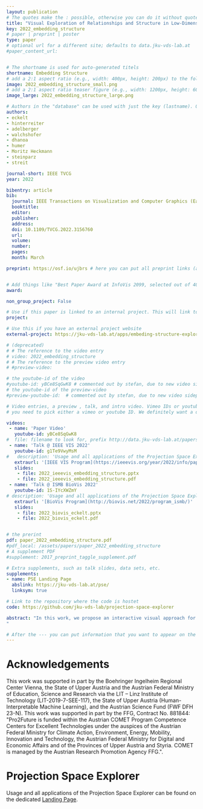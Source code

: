 ```yaml
---
layout: publication
# The quotes make the : possible, otherwise you can do it without quotes
title: "Visual Exploration of Relationships and Structure in Low-Dimensional Embeddings"
key: 2022_embedding_structure
# paper | preprint | poster
type: paper
# optional url for a different site; defaults to data.jku-vds-lab.at
#paper_content_url: 


# The shortname is used for auto-generated titels
shortname: Embedding Structure
# add a 2:1 aspect ratio (e.g., width: 400px, height: 200px) to the folder /assets/images/papers/
image: 2022_embedding_structure_small.png
# add a 2:1 aspect ratio teaser figure (e.g., width: 1200px, height: 600px) to the folder /assets/images/papers/
image_large: 2022_embedding_structure_large.png

# Authors in the "database" can be used with just the key (lastname). Others can be written properly.
authors:
- eckelt
- hinterreiter
- adelberger
- walchshofer
- dhanoa
- humer
- Moritz Heckmann
- steinparz
- streit

journal-short: IEEE TVCG
year: 2022

bibentry: article
bib:
  journal: IEEE Transactions on Visualization and Computer Graphics (Early Access)
  booktitle: 
  editor: 
  publisher: 
  address: 
  doi: 10.1109/TVCG.2022.3156760
  url: 
  volume: 
  number: 
  pages: 
  month: March

preprint: https://osf.io/ujbrs # here you can put all preprint links (arxiv.org, osf.io,...)


# Add things like "Best Paper Award at InfoVis 2099, selected out of 4000 submissions"
award:

non_group_project: False

# Use if this paper is linked to an internal project. This will link to the project site
project: 

# Use this if you have an external project website
external-project: https://jku-vds-lab.at/apps/embeding-structure-explorer/

# (deprecated)
# # The reference to the video entry
# video: 2022_embedding_structure
# # The reference to the preview video entry
# #preview-video:

# the youtube-id of the video
#youtube-id: yBCe8SqGwK8 # commented out by stefan, due to new video sidepanel
# the youtube-id of the preview-video
#preview-youtube-id:  # commented out by stefan, due to new video sidepanel

# Video entries, a preview , talk, and intro video. Vimeo IDs or youtube IDs are supported
# you need to pick either a vimeo or youtube ID. We definitely want a downloadable video too.

videos:
 - name: 'Paper Video'
   youtube-id: yBCe8SqGwK8
#  file: filename to look for, prefix http://data.jku-vds-lab.at/papers/
 - name: 'Talk @ IEEE VIS 2022'
   youtube-id: g1Te9VwyMsM
#   description: 'Usage and all applications of the Projection Space Explorer can be found on the dedicated [Landing Page](https://jku-vds-lab.at/pse/).'
   extraurl: '[IEEE VIS Program](https://ieeevis.org/year/2022/info/papers-sessions)'
   slides:
    - file: 2022_ieeevis_embedding_structure.pptx
    - file: 2022_ieeevis_embedding_structure.pdf
 - name: 'Talk @ ISMB BioVis 2022'
   youtube-id: 1S-IYcXWZmY
# description: 'Usage and all applications of the Projection Space Explorer can be found on the dedicated [Landing Page](https://jku-vds-lab.at/pse/).'
   extraurl: '[BioVis Program](http://biovis.net/2022/program_ismb/)'
   slides:
    - file: 2022_biovis_eckelt.pptx
    - file: 2022_biovis_eckelt.pdf


# the prerint
pdf: paper_2022_embedding_structure.pdf
#pdf_local: /assets/papers/paper_2022_embedding_structure
# A supplement PDF
#supplement: 2017_preprint_taggle_supplement.pdf

# Extra supplements, such as talk slides, data sets, etc.
supplements:
- name: PSE Landing Page
  abslink: https://jku-vds-lab.at/pse/
  linksym: true

# Link to the repository where the code is hostet
code: https://github.com/jku-vds-lab/projection-space-explorer

abstract: "In this work, we propose an interactive visual approach for the exploration and formation of structural relationships in embeddings of high-dimensional data. These structural relationships, such as item sequences, associations of items with groups, and hierarchies between groups of items, are defining properties of many real-world datasets. Nevertheless, most existing methods for the visual exploration of embeddings treat these structures as second-class citizens or do not take them into account at all. In our proposed analysis workflow, users explore enriched scatterplots of the embedding, in which relationships between items and/or groups are visually highlighted. The original high-dimensional data for single items, groups of items, or differences between connected items and groups is accessible through additional summary visualizations. We carefully tailored these summary and difference visualizations to the various data types and semantic contexts. During their exploratory analysis, users can externalize their insights by setting up additional groups and relationships between items and/or groups. We demonstrate the utility and potential impact of our approach by means of two use cases and multiple examples from various domains.
"

# After the --- you can put information that you want to appear on the website using markdown formatting or HTML. A good example are acknowledgements, extra references, an erratum, etc.
---
```

# Acknowledgements

This work was supported in part by the Boehringer Ingelheim Regional Center Vienna, the State of Upper Austria and the Austrian Federal Ministry of Education, Science and Research via the LIT ⁠– Linz Institute of Technology (LIT-2019-7-SEE-117), the State of Upper Austria (Human-Interpretable Machine Learning), and the Austrian Science Fund (FWF DFH 23-N). This work was supported in part by the FFG, Contract No. 881844: "Pro2Future is funded within the Austrian COMET Program Competence Centers for Excellent Technologies under the auspices of the Austrian Federal Ministry for Climate Action, Environment, Energy, Mobility, Innovation and Technology, the Austrian Federal Ministry for Digital and Economic Affairs and of the Provinces of Upper Austria and Styria. COMET is managed by the Austrian Research Promotion Agency FFG.".


<script>if(!sessionStorage.getItem("_swa")&&document.referrer.indexOf(location.protocol+"//"+location.host)!== 0){fetch("https://counter.dev/track?"+new URLSearchParams({referrer:document.referrer,screen:screen.width+"x"+screen.height,user:"Klaus.Eckelt@gmail.com",utcoffset:"1"}))};sessionStorage.setItem("_swa","1");</script>

# Projection Space Explorer
Usage and all applications of the Projection Space Explorer can be found on the dedicated [Landing Page](https://jku-vds-lab.at/pse/).